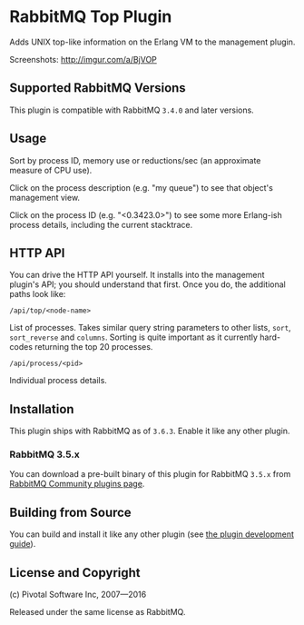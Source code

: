 # RabbitMQ Top Plugin

Adds UNIX top-like information on the Erlang VM to the management plugin.

Screenshots: http://imgur.com/a/BjVOP

## Supported RabbitMQ Versions

This plugin is compatible with RabbitMQ `3.4.0` and later versions.

## Usage

Sort by process ID, memory use or reductions/sec (an approximate
measure of CPU use).

Click on the process description (e.g. "my queue") to see that
object's management view.

Click on the process ID (e.g. "&lt;0.3423.0&gt;") to see some more
Erlang-ish process details, including the current stacktrace.

## HTTP API

You can drive the HTTP API yourself. It installs into the management plugin's API; you should understand that first. Once you do, the additional paths look like:

    /api/top/<node-name>

List of processes. Takes similar query string parameters to other
lists, `sort`, `sort_reverse` and `columns`. Sorting is quite
important as it currently hard-codes returning the top 20 processes.

    /api/process/<pid>

Individual process details.

## Installation

This plugin ships with RabbitMQ as of `3.6.3`. Enable it like any other plugin.

### RabbitMQ 3.5.x

You can download a pre-built binary of this plugin for RabbitMQ `3.5.x` from [RabbitMQ Community plugins page](https://bintray.com/rabbitmq/community-plugins/rabbitmq_top).

## Building from Source

You can build and install it like any other plugin (see
[the plugin development guide](http://www.rabbitmq.com/plugin-development.html)).

## License and Copyright

(c) Pivotal Software Inc, 2007—2016

Released under the same license as RabbitMQ.
